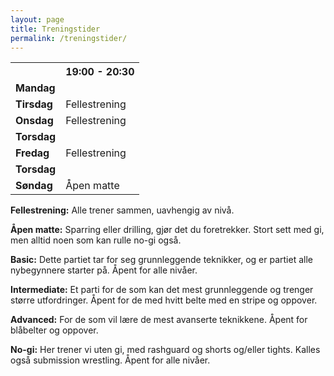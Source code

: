 ```yaml
---
layout: page
title: Treningstider
permalink: /treningstider/
---
```


<table>
<tr><th></th><th>19:00 - 20:30</th><!-- th>19:30 - 21:00</th --></tr>
<tr><td style="font-weight: bold;">Mandag</td><td></td><!-- td></td --></tr>
<tr><td style="font-weight: bold;">Tirsdag</td><td>Fellestrening</td><!-- td>Advanced</td --></tr>
<tr><td style="font-weight: bold;">Onsdag</td><td>Fellestrening</td><!-- td>Intermediate</td --></tr>
<tr><td style="font-weight: bold;">Torsdag</td><td></td><!-- td></td --></tr>
<tr><td style="font-weight: bold;">Fredag</td><td>Fellestrening</td><!-- td>Intermediate</td --!></tr>
<tr><td style="font-weight: bold;">Torsdag</td><td></td><!-- td></td --></tr>
<tr><td style="font-weight: bold;">Søndag</td><td>Åpen matte</td><!-- td>Intermediate</td --!></tr>
</table>

<b>Fellestrening:</b> Alle trener sammen, uavhengig av nivå.

<b>Åpen matte:</b> Sparring eller drilling, gjør det du foretrekker. Stort sett med gi, men alltid noen som kan rulle no-gi også.

<b>Basic:</b> Dette partiet tar for seg grunnleggende teknikker, og er partiet alle nybegynnere starter på. Åpent for alle nivåer.

<b>Intermediate:</b> Et parti for de som kan det mest grunnleggende og trenger større utfordringer. Åpent for de med hvitt belte med en stripe og oppover.

<b>Advanced:</b> For de som vil lære de mest avanserte teknikkene. Åpent for blåbelter og oppover.

<b>No-gi:</b> Her trener vi uten gi, med rashguard og shorts og/eller tights. Kalles også submission wrestling. Åpent for alle nivåer.

